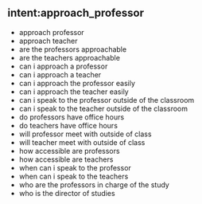 ## intent:approach_professor
- approach professor
- approach teacher
- are the professors approachable
- are the teachers approachable
- can i approach a professor
- can i approach a teacher
- can i approach the professor easily
- can i approach the teacher easily
- can i speak to the professor outside of the classroom
- can i speak to the teacher outside of the classroom
- do professors have office hours
- do teachers have office hours
- will professor meet with outside of class
- will teacher meet with outside of class
- how accessible are professors
- how accessible are teachers
- when can i speak to the professor
- when can i speak to the teachers
- who are the professors in charge of the study
- who is the director of studies
